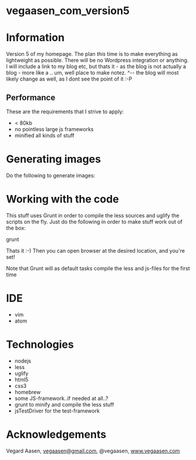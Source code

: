 vegaasen_com_version5
=====================

# Information

Version 5 of my homepage. The plan _this_ time is to make everything as lightweight as possible. There will be no Wordpress integration or anything.
I will include a link to my blog etc, but thats it - as the blog is not actually a blog - more like a .. um, well place to make notez.
^-- the blog will most likely change as well, as I dont see the point of it :-P

## Performance

These are the requirements that I strive to apply:

* < 80kb
* no pointless large js frameworks
* minified all kinds of stuff

# Generating images

Do the following to generate images:

# Working with the code

This stuff uses Grunt in order to compile the less sources and uglify the scripts on the fly. Just do the following in order to make stuff work out of the box:

  grunt

Thats it :-) Then you can open browser at the desired location, and you're set!

Note that Grunt will as default tasks compile the less and js-files for the first time

# IDE

* vim
* atom

# Technologies

* nodejs
* less
* uglify
* html5
* css3
* homebrew
* some JS-framework..if needed at all..?
* grunt to minify and compile the less stuff
* jsTestDriver for the test-framework

# Acknowledgements

Vegard Aasen, vegaasen@gmail.com, @vegaasen, www.vegaasen.com
